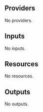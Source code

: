 <!-- BEGIN_TF_DOCS -->

## Providers

No providers.
## Inputs

No inputs.
## Resources

No resources.
## Outputs

No outputs.
<!-- END_TF_DOCS -->